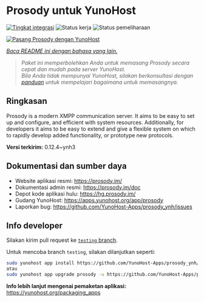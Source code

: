 <!--
N.B.: README ini dibuat secara otomatis oleh <https://github.com/YunoHost/apps/tree/master/tools/readme_generator>
Ini TIDAK boleh diedit dengan tangan.
-->

# Prosody untuk YunoHost

[![Tingkat integrasi](https://dash.yunohost.org/integration/prosody.svg)](https://ci-apps.yunohost.org/ci/apps/prosody/) ![Status kerja](https://ci-apps.yunohost.org/ci/badges/prosody.status.svg) ![Status pemeliharaan](https://ci-apps.yunohost.org/ci/badges/prosody.maintain.svg)

[![Pasang Prosody dengan YunoHost](https://install-app.yunohost.org/install-with-yunohost.svg)](https://install-app.yunohost.org/?app=prosody)

*[Baca README ini dengan bahasa yang lain.](./ALL_README.md)*

> *Paket ini memperbolehkan Anda untuk memasang Prosody secara cepat dan mudah pada server YunoHost.*  
> *Bila Anda tidak mempunyai YunoHost, silakan berkonsultasi dengan [panduan](https://yunohost.org/install) untuk mempelajari bagaimana untuk memasangnya.*

## Ringkasan

Prosody is a modern XMPP communication server. It aims to be easy to set up and configure, and efficient with system resources. Additionally, for developers it aims to be easy to extend and give a flexible system on which to rapidly develop added functionality, or prototype new protocols.


**Versi terkirim:** 0.12.4~ynh3
## Dokumentasi dan sumber daya

- Website aplikasi resmi: <https://prosody.im/>
- Dokumentasi admin resmi: <https://prosody.im/doc>
- Depot kode aplikasi hulu: <https://hg.prosody.im/>
- Gudang YunoHost: <https://apps.yunohost.org/app/prosody>
- Laporkan bug: <https://github.com/YunoHost-Apps/prosody_ynh/issues>

## Info developer

Silakan kirim pull request ke [`testing` branch](https://github.com/YunoHost-Apps/prosody_ynh/tree/testing).

Untuk mencoba branch `testing`, silakan dilanjutkan seperti:

```bash
sudo yunohost app install https://github.com/YunoHost-Apps/prosody_ynh/tree/testing --debug
atau
sudo yunohost app upgrade prosody -u https://github.com/YunoHost-Apps/prosody_ynh/tree/testing --debug
```

**Info lebih lanjut mengenai pemaketan aplikasi:** <https://yunohost.org/packaging_apps>
